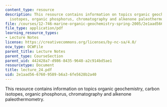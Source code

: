 ```yaml
---
content_type: resource
description: This resource contains information on topics organic geochemistry, carbon
  isotopes, organic phosphorus, chromatography and alkenone paleothermometry.
file: /courses/12-746-marine-organic-geochemistry-spring-2005/2e1aad5667609589b6a36fe5628b2a40_lecture_24.pdf
file_type: application/pdf
learning_resource_types:
- Lecture Notes
license: https://creativecommons.org/licenses/by-nc-sa/4.0/
ocw_type: OCWFile
parent_title: Lecture Notes
parent_type: CourseSection
parent_uid: 442428a7-d986-8435-9648-a2c914bd5ae1
resourcetype: Document
title: lecture_24.pdf
uid: 2e1aad56-6760-9589-b6a3-6fe5628b2a40
---
```

This resource contains information on topics organic geochemistry, carbon isotopes, organic phosphorus, chromatography and alkenone paleothermometry.